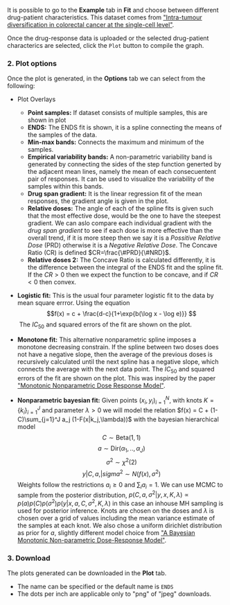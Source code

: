 It is possible to go to the **Example** tab in **Fit** and choose between different drug-patient characteristics. This dataset comes from ["Intra-tumour diversification in colorectal cancer at the single-cell level"](https://www.nature.com/articles/s41586-018-0024-3).

Once the drug-response data is uploaded or the selected drug-patient characterics are selected, click the `Plot` button to compile the graph. 

### 2. Plot options

Once the plot is generated, in the **Options** tab we can select from the following: 

- Plot Overlays
  - **Point samples:** If dataset consists of multiple samples, this are shown in plot
  - **ENDS:** The ENDS fit is shown, it is a spline connecting the means of the samples of the data.
  - **Min-max bands:** Connects the maximum and minimum of the samples.
  - **Empirical variability bands:** A non-parametric variability band is generated by connecting the sides of the step function generted by the adjacent mean lines, namely the mean of each consecuentent pair of responses. It can be used to visualize the variability of the samples within this bands. 
  - **Drug span gradient:** It is the linear regression fit of the mean responses,  the gradient angle is given in the plot.
  - **Relative doses:** The angle of each of the spline fits is given such that the most effective dose, would be the one to have the steepest gradient. We can aslo compare each individual gradient with the *drug span gradient* to see if each dose is more effective than the overall trend, if it is more steep then we say it is a *Possitive Relative Dose* (PRD) otherwise it is a *Negative Relative Dose*. The Concave Ratio (CR) is defined $CR=\frac{\#PRD}{\#NRD}$.
  - **Relative doses 2:** The Concave Ratio is calculated differently, it is the difference between the integral of the ENDS fit and the spline fit. If the $CR>0$ then we expect the function to be concave, and if $CR<0$ then convex.
  
- **Logistic fit:** This is the usual four parameter logistic fit to the data by mean square errror. Using the equation $$f(x) = c + \frac{d-c}{1+\exp{b(\log x - \log e)}} $$​ The $IC_{50}$ and squared errors of the fit are shown on the plot.

- **Monotone fit:** This alternative nonparametric spline imposes a monotone decreasing constrain. If the spline between two doses does not have a negative slope, then the average of the previous doses is recursively calculated until the next spline has a negative slope, which connects the average with the next data point. The $IC_{50}$​ and squared errors of the fit are shown on the plot. This was inspired by the paper ["Monotonic Nonparametric Dose Response Model"](https://arxiv.org/abs/1910.00150).

- **Nonparametric bayesian fit:** Given points $(x_i, y_i)_{i=1}^N$, with knots $K=\{k_i\}_{i=1}^J$ and parameter $\lambda>0$ we will model the relation $f(x) = C + (1-C)\sum_{j=1}^J a_j (1-F(x|k_j,\lambda))$ with the bayesian hierarchical model
$$C \sim \textrm{Beta}(1,1)$$
$$a \sim \textrm{Dir}(\alpha_1,..,\alpha_J)$$
$$\sigma^2 \sim \chi^2(2 ) $$
$$y|C,a,|sigma^2 \sim N(f(x), \sigma^2)$$
  Weights follow the restrictions $a_i\geq 0$ and $\sum_i a_i=1$.
  We can use MCMC to sample from the posterior distribution, $p(C,a,\sigma^2|y,x,K,\lambda) \propto p(a)p( C )p(\sigma^2)p(y|x,a,C,\sigma^2,K,\lambda)$ in this case an inhouse MH sampling is used for posterior inference. Knots are chosen on the doses and $\lambda$ is chosen over a grid of values including the mean variance estimate of the samples at each knot. We also chose a uniform dirichlet distribution as prior for $a$, slightly different model choice from ["A Bayesian Monotonic Non-parametric Dose-Response Model"](https://www.tandfonline.com/doi/abs/10.1080/10807039.2021.1956298).

### 3. Download

The plots generated can be downloaded in the **Plot** tab.

- The name can be specified or the default name is `ENDS`
- The dots per inch are applicable only to "png" of "jpeg" downloads.

